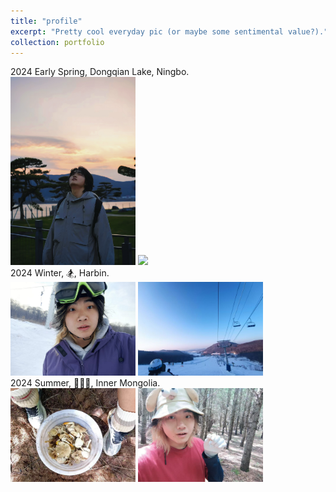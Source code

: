 ```yaml
---
title: "profile"
excerpt: "Pretty cool everyday pic (or maybe some sentimental value?)."
collection: portfolio
---
```


2024 Early Spring, Dongqian Lake, Ningbo. 
<br/>
<img src='/images/fullprofile.jpg' style='max-width: 200px;'>
<img src='/images/fullprofilestrange.jpg' style='max-width: 200px;'>
<br/>
2024 Winter, 🏂,  Harbin. 
<br/>
<img src='/images/winterhar.png' style='max-width: 200px;'>
<img src='/images/winterhar2.jpg' style='max-width: 200px;'>
<br/>
2024 Summer, 🍄🍄🍄,  Inner Mongolia. 
<br/>
<img src='/images/mush1.jpg' style='max-width: 200px;'>
<img src='/images/mush2.jpg' style='max-width: 200px;'>
<br/>